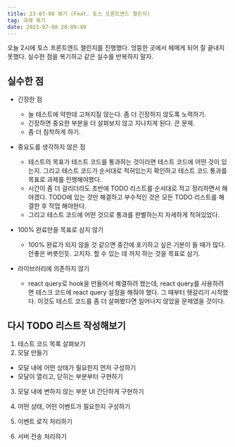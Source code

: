 ```yaml
---
title: 23-07-08 복기 (Feat. 토스 프론트엔드 챌린지)
tag: 과제 복기
date: 2023-07-08 20:09:49
---
```


오늘 2시에 토스 프론트엔드 챌린지를 진행했다. 엉뚱한 곳에서 헤매게 되어 잘 끝내지 못했다. 실수한 점을 복기하고 같은 실수를 반복하지 말자.

## 실수한 점

- 긴장한 점
  - 늘 테스트에 약한데 고쳐지질 않는다. 좀 더 긴장하지 않도록 노력하기.
  - 긴장하면 중요한 부분을 더 살펴보지 않고 지나치게 된다. 큰 문제.
  - 좀 더 침착하게 하기.
- 중요도를 생각하지 않은 점
  - 테스트의 목표가 테스트 코드를 통과하는 것이라면 테스트 코드에 어떤 것이 있는지. 그리고 테스트 코드가 순서대로 적혀있는지 확인하고 테스트 코드 통과를 목표로 과제를 진행해야했다.
  - 시간이 좀 더 걸리더라도 초반에 TODO 리스트를 순서대로 적고 정리하면서 해야겠다. TODO에 있는 것만 해결하고 부수적인 것은 모든 TODO 리스트를 해결한 후 작업 해야한다.
  - 그리고 테스트 코드에 어떤 것으로 통과를 판별하는지 자세하게 적혀있었다.
- 100% 완료만을 목표로 삼지 않기

  - 100% 완료가 되지 않을 것 같으면 중간에 포기하고 싶은 기분이 들 때가 많다. 안좋은 버릇인듯. 고치자. 할 수 있는 데 까지 하는 것을 목표로 삼기.

- 라이브러리에 의존하지 않기

  - react query로 hook을 만들어서 해결하려 했는데, react query를 사용하려면 테스크 코드에 react query 설정을 해줘야 했다. 그 때부터 헷갈리기 시작했다. 이것도 테스트 코드를 좀 더 살펴봤다면 일어나지 않았을 문제였을 것이다.

## 다시 TODO 리스트 작성해보기

1. 테스트 코드 목록 살펴보기
2. 모달 만들기

- 모달 내에 어떤 상태가 필요한지 먼저 구성하기
- 모달이 열리고, 닫히는 부분부터 구현하기

3. 모달 내에 변하지 않는 부분 UI 간단하게 구현하기

4. 어떤 상태, 어떤 이벤트가 필요한지 구성하기
5. 이벤트 로직 처리하기
6. 서버 전송 처리하기
